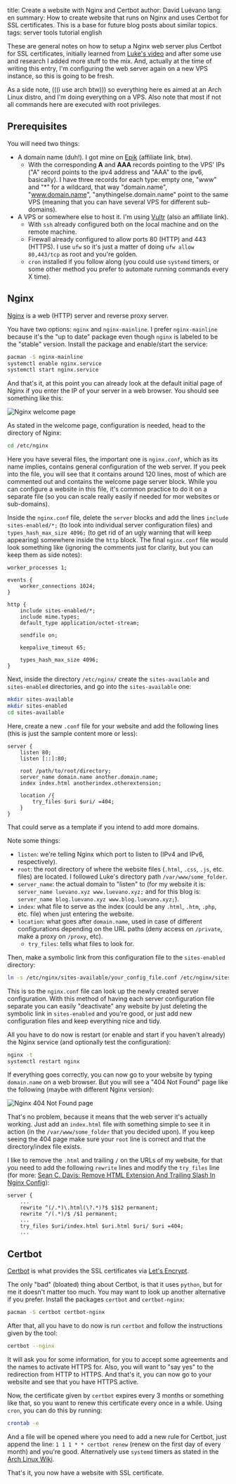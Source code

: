 title: Create a website with Nginx and Certbot
author: David Luévano
lang: en
summary: How to create website that runs on Nginx and uses Certbot for SSL certificates. This is a base for future blog posts about similar topics.
tags: server
	tools
	tutorial
	english

These are general notes on how to setup a Nginx web server plus Certbot for SSL certificates, initially learned from [Luke's video](https://www.youtube.com/watch?v=OWAqilIVNgE) and after some use and research I added more stuff to the mix. And, actually at the time of writing this entry, I'm configuring the web server again on a new VPS instance, so this is going to be fresh.

As a side note, (((i use arch btw))) so everything here es aimed at an Arch Linux distro, and I'm doing everything on a VPS. Also note that most if not all commands here are executed with root privileges.

## Prerequisites

You will need two things:

- A domain name (duh!). I got mine on [Epik](https://www.epik.com/?affid=da5ne9ru4) (affiliate link, btw).
	- With the corresponding **A** and **AAA** records pointing to the VPS' IPs ("A" record points to the ipv4 address and "AAA" to the ipv6, basically). I have three records for each type: empty one, "www" and "\*" for a wildcard, that way "domain.name", "www.domain.name", "anythingelse.domain.name" point to the same VPS (meaning that you can have several VPS for different sub-domains).
- A VPS or somewhere else to host it. I'm using [Vultr](https://www.vultr.com/?ref=8732849) (also an affiliate link).
	- With `ssh` already configured both on the local machine and on the remote machine.
	- Firewall already configured to allow ports 80 (HTTP) and 443 (HTTPS). I use `ufw` so it's just a matter of doing `ufw allow 80,443/tcp` as root and you're golden.
	- `cron` installed if you follow along (you could use `systemd` timers, or some other method you prefer to automate running commands every X time).

## Nginx

[Nginx](https://wiki.archlinux.org/title/Nginx) is a web (HTTP) server and reverse proxy server.

You have two options: `nginx` and `nginx-mainline`. I prefer `nginx-mainline` because it's the "up to date" package even though `nginx` is labeled to be the "stable" version. Install the package and enable/start the service:

```sh
pacman -S nginx-mainline
systemctl enable nginx.service
systemctl start nginx.service
```

And that's it, at this point you can already look at the default initial page of Nginx if you enter the IP of your server in a web browser. You should see something like this:

![Nginx welcome page](images/b/notes/nginx/nginx_welcome_page.png "Nginx welcome page")

As stated in the welcome page, configuration is needed, head to the directory of Nginx:

```sh
cd /etc/nginx
```

Here you have several files, the important one is `nginx.conf`, which as its name implies, contains general configuration of the web server. If you peek into the file, you will see that it contains around 120 lines, most of which are commented out and contains the welcome page server block. While you can configure a website in this file, it's common practice to do it on a separate file (so you can scale really easily if needed for mor websites or sub-domains).

Inside the `nginx.conf` file, delete the `server` blocks and add the lines `include sites-enabled/*;` (to look into individual server configuration files) and `types_hash_max_size 4096;` (to get rid of an ugly warning that will keep appearing) somewhere inside the `http` block. The final `nginx.conf` file would look something like (ignoring the comments just for clarity, but you can keep them as side notes):

```nginx
worker_processes 1;

events {
	worker_connections 1024;
}

http {
	include sites-enabled/*;
	include mime.types;
	default_type application/octet-stream;

	sendfile on;

	keepalive_timeout 65;

	types_hash_max_size 4096;
}
```

Next, inside the directory `/etc/nginx/` create the `sites-available` and `sites-enabled` directories, and go into the `sites-available` one:

```sh
mkdir sites-available
mkdir sites-enabled
cd sites-available
```

Here, create a new `.conf` file for your website and add the following lines (this is just the sample content more or less):

```nginx
server {
	listen 80;
	listen [::]:80;

	root /path/to/root/directory;
	server_name domain.name another.domain.name;
	index index.html anotherindex.otherextension;

	location /{
		try_files $uri $uri/ =404;
	}
}
```

That could serve as a template if you intend to add more domains.

Note some things:

- `listen`: we're telling Nginx which port to listen to (IPv4 and IPv6, respectively).
- `root`: the root directory of where the website files (`.html`, `.css`, `.js`, etc. files) are located. I followed Luke's directory path `/var/www/some_folder`.
- `server_name`: the actual domain to "listen" to (for my website it is: `server_name luevano.xyz www.luevano.xyz;` and for this blog is: `server_name blog.luevano.xyz www.blog.luevano.xyz;`).
- `index`: what file to serve as the index (could be any `.html`, `.htm`, `.php`, etc. file) when just entering the website.
- `location`: what goes after `domain.name`, used in case of different configurations depending on the URL paths (deny access on `/private`, make a proxy on `/proxy`, etc).
	- `try_files`: tells what files to look for.

Then, make a symbolic link from this configuration file to the `sites-enabled` directory:

```sh
ln -s /etc/nginx/sites-available/your_config_file.conf /etc/nginx/sites-enabled
```

This is so the `nginx.conf` file can look up the newly created server configuration. With this method of having each server configuration file separate you can easily "deactivate" any website by just deleting the symbolic link in `sites-enabled` and you're good, or just add new configuration files and keep everything nice and tidy.

All you have to do now is restart (or enable and start if you haven't already) the Nginx service (and optionally test the configuration):

```sh
nginx -t
systemctl restart nginx
```

If everything goes correctly, you can now go to your website by typing `domain.name` on a web browser. But you will see a "404 Not Found" page like the following (maybe with different Nginx version):

![Nginx 404 Not Found page](images/b/notes/nginx/nginx_404_page.png "Nginx 404 Not Found page")

That's no problem, because it means that the web server it's actually working. Just add an `index.html` file with something simple to see it in action (in the `/var/www/some_folder` that you decided upon). If you keep seeing the 404 page make sure your `root` line is correct and that the directory/index file exists.

I like to remove the `.html` and trailing `/` on the URLs of my website, for that you need to add the following `rewrite` lines and modify the `try_files` line (for more: [Sean C. Davis: Remove HTML Extension And Trailing Slash In Nginx Config](https://www.seancdavis.com/blog/remove-html-extension-and-trailing-slash-in-nginx-config/)):

```nginx
server {
	...
	rewrite ^(/.*)\.html(\?.*)?$ $1$2 permanent;
	rewrite ^/(.*)/$ /$1 permanent;
	...
	try_files $uri/index.html $uri.html $uri/ $uri =404;
	...
```

## Certbot

[Certbot](https://wiki.archlinux.org/title/Certbot) is what provides the SSL certificates via [Let's Encrypt](https://letsencrypt.org/).

The only "bad" (bloated) thing about Certbot, is that it uses `python`, but for me it doesn't matter too much. You may want to look up another alternative if you prefer. Install the packages `certbot` and `certbot-nginx`:

```sh
pacman -S certbot certbot-nginx
```

After that, all you have to do now is run `certbot` and follow the instructions given by the tool:

```sh
certbot --nginx
```

It will ask you for some information, for you to accept some agreements and the names to activate HTTPS for. Also, you will want to "say yes" to the redirection from HTTP to HTTPS. And that's it, you can now go to your website and see that you have HTTPS active.

Now, the certificate given by `certbot` expires every 3 months or something like that, so you want to renew this certificate every once in a while. Using `cron`, you can do this by running:

```sh
crontab -e
```

And a file will be opened where you need to add a new rule for Certbot, just append the line: `1 1 1 * * certbot renew` (renew on the first day of every month) and you're good. Alternatively use `systemd` timers as stated in the [Arch Linux Wiki](https://wiki.archlinux.org/title/Certbot#Automatic_renewal).

That's it, you now have a website with SSL certificate.
